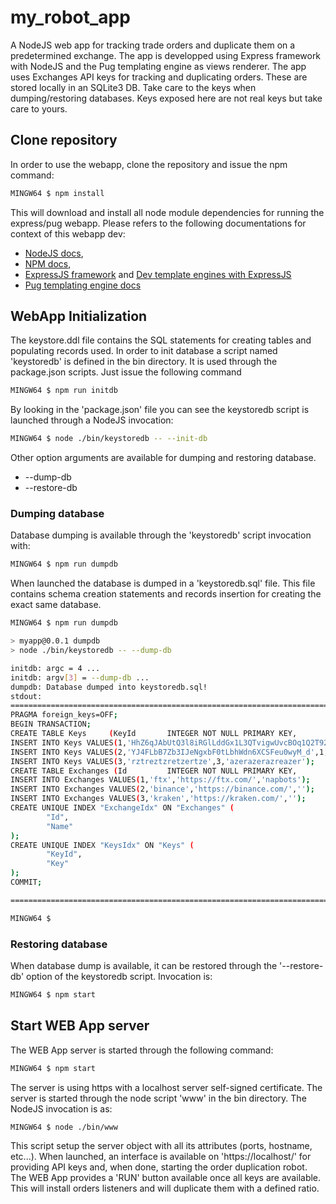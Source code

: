 # my_robot_app

A NodeJS web app for tracking trade orders and duplicate them on a predetermined exchange.
The app is developped using Express framework with NodeJS and the Pug templating engine as
views renderer.
The app uses Exchanges API keys for tracking and duplicating orders. These are stored locally
in an SQLite3 DB.
Take care to the keys when dumping/restoring databases. Keys exposed here are not real keys
but take care to yours.

## Clone repository

In order to use the webapp, clone the repository and issue the npm command:
```bash
MINGW64 $ npm install
```
This will download and install all node module dependencies for running the express/pug
webapp.
Please refers to the following documentations for context of this webapp dev:
 * [NodeJS docs](https://nodejs.org/en/docs/),
 * [NPM docs](https://docs.npmjs.com/),
 * [ExpressJS framework](https://expressjs.com/) and [Dev template engines with ExpressJS ](https://expressjs.com/en/advanced/developing-template-engines.html)
 * [Pug templating engine docs](https://pugjs.org/api/getting-started.html)

## WebApp Initialization

The keystore.ddl file contains the SQL statements for creating tables and populating records
used.
In order to init database a script named 'keystoredb' is defined in the bin directory. It is
used through the package.json scripts. Just issue the following command
```bash
MINGW64 $ npm run initdb
```
By looking in the 'package.json' file you can see the keystoredb script is launched through
a NodeJS invocation:
```bash
MINGW64 $ node ./bin/keystoredb -- --init-db
```
Other option arguments are available for dumping and restoring database.
 * --dump-db 
 * --restore-db

### Dumping database

Database dumping is available through the 'keystoredb' script invocation with:
```bash
MINGW64 $ npm run dumpdb
```
When launched the database is dumped in a 'keystoredb.sql' file. This file contains schema
creation statements and records insertion for creating the exact same database.

```bash
MINGW64 $ npm run dumpdb

> myapp@0.0.1 dumpdb
> node ./bin/keystoredb -- --dump-db

initdb: argc = 4 ...
initdb: argv[3] = --dump-db ...
dumpdb: Database dumped into keystoredb.sql!
stdout:
=========================================================================================================
PRAGMA foreign_keys=OFF;
BEGIN TRANSACTION;
CREATE TABLE Keys     (KeyId       INTEGER NOT NULL PRIMARY KEY,                                                              Key         TEXT    NOT NULL,                                                              ExchangeId  INTEGER NOT NULL,                                                              Secret      TEXT    NOT NULL,                                                              FOREIGN KEY (ExchangeId) REFERENCES Exchanges (Id),                                                                      UNIQUE(Key)                                                             );
INSERT INTO Keys VALUES(1,'HhZ6qJAbUtQ3l8iRGlLddGx1L3QTvigwUvcBOq1Q2T92EImIpmaqfTp0gaGbJTpy',2,'fSczOeQTS62uV7Fn3ZnDoFndbvi6P4eCN7U1QpfbzqwOHlNItRQcNQHZwto3HpPQ');
INSERT INTO Keys VALUES(2,'YJ4FLbB7Zb3IJeNgxbF0tLbhWdn6XCSFeu0wyM_d',1,'lo8RfIB4j_qSmEQ5Kv1etNFLYscnog68BnRqhsl4');
INSERT INTO Keys VALUES(3,'rztreztzretzertze',3,'azerazerazreazer');
CREATE TABLE Exchanges (Id         INTEGER NOT NULL PRIMARY KEY,                                                               Name       TEXT    NOT NULL,                                                               Url        TEXT    NOT NULL,                                                               Subaccount TEXT,                                                                          UNIQUE(Name)                                                              );
INSERT INTO Exchanges VALUES(1,'ftx','https://ftx.com/','napbots');
INSERT INTO Exchanges VALUES(2,'binance','https://binance.com/','');
INSERT INTO Exchanges VALUES(3,'kraken','https://kraken.com/','');
CREATE UNIQUE INDEX "ExchangeIdx" ON "Exchanges" (
        "Id",
        "Name"
);
CREATE UNIQUE INDEX "KeysIdx" ON "Keys" (
        "KeyId",
        "Key"
);
COMMIT;

=========================================================================================================

MINGW64 $ 
```

### Restoring database

When database dump is available, it can be restored through the '--restore-db' option of the keystoredb
script. Invocation is:
```bash
MINGW64 $ npm start
```

## Start WEB App server

The WEB App server is started through the following command:
```bash
MINGW64 $ npm start
```
The server is using https with a localhost server self-signed certificate. The server is started through
the node script 'www' in the bin directory. The NodeJS invocation is as:
```bash
MINGW64 $ node ./bin/www
```
This script setup the server object with all its attributes (ports, hostname, etc...). When launched, an
interface is available on 'https://localhost/' for providing API keys and, when done, starting the order
duplication robot.
The WEB App provides a 'RUN' button available once all keys are available. This will install orders listeners
and will duplicate them with a defined ratio.
